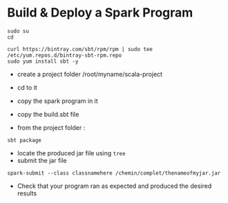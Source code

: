 # Build & Deploy a Spark Program

```
sudo su
cd
```

```
curl https://bintray.com/sbt/rpm/rpm | sudo tee /etc/yum.repos.d/bintray-sbt-rpm.repo
sudo yum install sbt -y
```

- create a project folder /root/myname/scala-project
- cd to it
- copy the spark program in it 
- copy the build.sbt file 


- from the project folder : 

```
sbt package 
```

- locate the produced jar file using `tree`
- submit the jar file

```
spark-submit --class classnamehere /chemin/complet/thenameofmyjar.jar
```

- Check that your program ran as expected and produced the desired results

